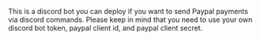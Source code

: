 This is a discord bot you can deploy if you want to send Paypal payments via discord commands. Please keep in mind that you need to use your own discord bot token, paypal client id, and paypal client secret.
